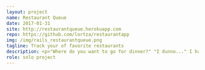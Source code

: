 ```yaml
---
layout: project
name: Restaurant Queue
date: 2017-01-31
site: http://restaurantqueue.herokuapp.com
repo: https://github.com/lortza/restaurantapp
img: /img/rails_restaurantqueue.png
tagline: Track your of favorite restaurants
description: <p>"Where do you want to go for dinner?" "I dunno..." I hate this conversation. I built this app to have suggestions of our favorite places ready to go.</p>
role: solo project
---
```

